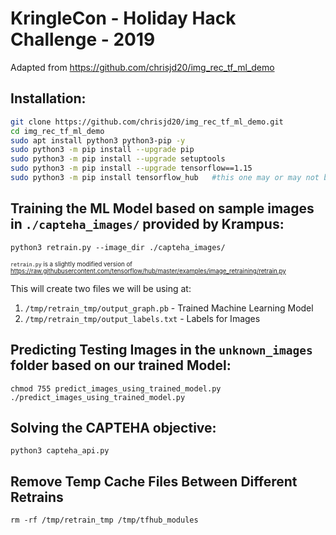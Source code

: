 # KringleCon - Holiday Hack Challenge - 2019

Adapted from https://github.com/chrisjd20/img_rec_tf_ml_demo


## Installation:

```bash
git clone https://github.com/chrisjd20/img_rec_tf_ml_demo.git
cd img_rec_tf_ml_demo
sudo apt install python3 python3-pip -y
sudo python3 -m pip install --upgrade pip
sudo python3 -m pip install --upgrade setuptools
sudo python3 -m pip install --upgrade tensorflow==1.15
sudo python3 -m pip install tensorflow_hub   #this one may or may not be needed in order to run
```

## Training the ML Model based on sample images in `./capteha_images/` provided by Krampus:

```
python3 retrain.py --image_dir ./capteha_images/
```
<sub><sup>`retrain.py` is a slightly modified version of https://raw.githubusercontent.com/tensorflow/hub/master/examples/image_retraining/retrain.py</sup></sub>

This will create two files we will be using at:

1. `/tmp/retrain_tmp/output_graph.pb`     - Trained Machine Learning Model
2. `/tmp/retrain_tmp/output_labels.txt`   - Labels for Images

## Predicting Testing Images in the `unknown_images` folder based on our trained Model:
```
chmod 755 predict_images_using_trained_model.py
./predict_images_using_trained_model.py
```

## Solving the CAPTEHA objective:

```
python3 capteha_api.py
```

## Remove Temp Cache Files Between Different Retrains

```
rm -rf /tmp/retrain_tmp /tmp/tfhub_modules
```
